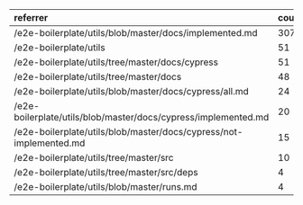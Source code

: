 | referrer                                                           | count | uniques |
| :----------------------------------------------------------------- | :---- | :------ |
| /e2e-boilerplate/utils/blob/master/docs/implemented.md             | 307   | 3       |
| /e2e-boilerplate/utils                                             | 51    | 4       |
| /e2e-boilerplate/utils/tree/master/docs/cypress                    | 51    | 2       |
| /e2e-boilerplate/utils/tree/master/docs                            | 48    | 2       |
| /e2e-boilerplate/utils/blob/master/docs/cypress/all.md             | 24    | 2       |
| /e2e-boilerplate/utils/blob/master/docs/cypress/implemented.md     | 20    | 2       |
| /e2e-boilerplate/utils/blob/master/docs/cypress/not-implemented.md | 15    | 2       |
| /e2e-boilerplate/utils/tree/master/src                             | 10    | 3       |
| /e2e-boilerplate/utils/tree/master/src/deps                        | 4     | 3       |
| /e2e-boilerplate/utils/blob/master/runs.md                         | 4     | 1       |